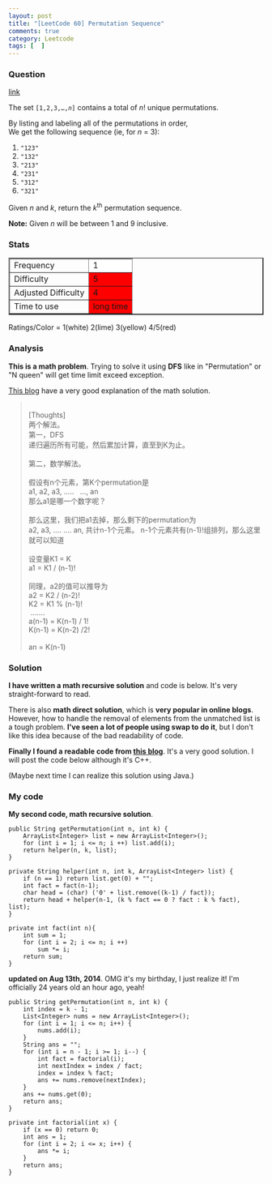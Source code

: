 ```yaml
---
layout: post
title: "[LeetCode 60] Permutation Sequence"
comments: true
category: Leetcode
tags: [  ]
---
```


### Question 
[link](http://oj.leetcode.com/problems/permutation-sequence/)

<div class="question-content">
            <p></p><p>The set <code>[1,2,3,…,<i>n</i>]</code> contains a total of <i>n</i>! unique permutations.</p>

<p>By listing and labeling all of the permutations in order,<br>
We get the following sequence (ie, for <i>n</i> = 3):
</p><ol>
<li><code>"123"</code></li>
<li><code>"132"</code></li>
<li><code>"213"</code></li>
<li><code>"231"</code></li>
<li><code>"312"</code></li>
<li><code>"321"</code></li>
</ol>
<p></p>

<p>Given <i>n</i> and <i>k</i>, return the <i>k</i><sup>th</sup> permutation sequence.</p>

<p><b>Note:</b> Given <i>n</i> will be between 1 and 9 inclusive.</p><p></p>
          </div>

### Stats
<table border="2">
	<tr>
		<td>Frequency</td>
		<td bgcolor="white">1</td>
	</tr>
	<tr>
		<td>Difficulty</td>
		<td bgcolor="red">5</td>
	</tr>
	<tr>
		<td>Adjusted Difficulty</td>
		<td bgcolor="red">4</td>
	</tr>
	<tr>
		<td>Time to use</td>
		<td bgcolor="red">long time</td>
	</tr>
</table>

Ratings/Color = 1(white) 2(lime) 3(yellow) 4/5(red)

### Analysis

__This is a math problem__. Trying to solve it using __DFS__ like in "Permutation" or "N queen" will get time limit exceed exception.

[This blog](http://fisherlei.blogspot.sg/2013/04/leetcode-permutation-sequence-solution.html) have a very good explanation of the math solution. 

<blockquote cite="http://fisherlei.blogspot.sg/2013/04/leetcode-permutation-sequence-solution.html">
    <div>
        <br>[Thoughts]
        <br>两个解法。
        <br>第一，DFS
        <br>递归遍历所有可能，然后累加计算，直至到K为止。
        <br>
        <br>第二，数学解法。
        <br>
        <br>假设有n个元素，第K个permutation是
        <br>a1, a2, a3, ..... &nbsp; ..., an
        <br>那么a1是哪一个数字呢？
        <br>
        <br>那么这里，我们把a1去掉，那么剩下的permutation为
        <br>a2, a3, .... .... an, 共计n-1个元素。 n-1个元素共有(n-1)!组排列，那么这里就可以知道
        <br>
        <br>设变量K1 = K
        <br>a1 = K1 / (n-1)!
        <br>
        <br>同理，a2的值可以推导为
        <br>a2 = K2 / (n-2)!
        <br>K2 = K1 % (n-1)!
        <br>&nbsp;.......
        <br>a(n-1) = K(n-1) / 1!
        <br>K(n-1) = K(n-2) /2!
        <br>
        <br>an = K(n-1)
    </div>
</blockquote>

### Solution

__I have written a math recursive solution__ and code is below. It's very straight-forward to read. 

There is also __math direct solution__, which is __very popular in online blogs__. However, how to handle the removal of elements from the unmatched list is a tough problem. __I've seen a lot of people using swap to do it__, but I don't like this idea because of the bad readability of code. 

__Finally I found a readable code from [this blog](http://xiaochongzhang.me/blog/?p=693)__. It's a very good solution. I will post the code below although it's C++. 

(Maybe next time I can realize this solution using Java.)

### My code

__My second code, math recursive solution__. 

    public String getPermutation(int n, int k) {
        ArrayList<Integer> list = new ArrayList<Integer>();
        for (int i = 1; i <= n; i ++) list.add(i);
        return helper(n, k, list);
    }

    private String helper(int n, int k, ArrayList<Integer> list) {
        if (n == 1) return list.get(0) + "";
        int fact = fact(n-1);
        char head = (char) ('0' + list.remove((k-1) / fact));
        return head + helper(n-1, (k % fact == 0 ? fact : k % fact), list);
    }

    private int fact(int n){
        int sum = 1;
        for (int i = 2; i <= n; i ++)
            sum *= i;
        return sum;
    }

__updated on Aug 13th, 2014__. OMG it's my birthday, I just realize it! I'm officially 24 years old an hour ago, yeah! 

    public String getPermutation(int n, int k) {
        int index = k - 1;
        List<Integer> nums = new ArrayList<Integer>();
        for (int i = 1; i <= n; i++) {
            nums.add(i);
        }
        String ans = "";
        for (int i = n - 1; i >= 1; i--) {
            int fact = factorial(i);
            int nextIndex = index / fact;
            index = index % fact;
            ans += nums.remove(nextIndex);
        }
        ans += nums.get(0);
        return ans;
    }
    
    private int factorial(int x) {
        if (x == 0) return 0;
        int ans = 1;
        for (int i = 2; i <= x; i++) {
            ans *= i;
        }
        return ans;
    }
